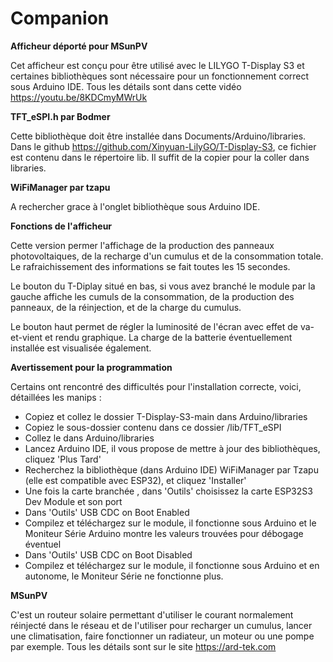 # Companion
**Afficheur déporté pour MSunPV**

Cet afficheur est conçu pour être utilisé avec le LILYGO T-Display S3 et certaines bibliothèques sont nécessaire pour un fonctionnement correct sous Arduino IDE. Tous les détails sont dans cette vidéo https://youtu.be/8KDCmyMWrUk

**TFT_eSPI.h par Bodmer**

Cette bibliothèque doit être installée dans Documents/Arduino/libraries. Dans le github https://github.com/Xinyuan-LilyGO/T-Display-S3, ce fichier est contenu dans le répertoire lib. Il suffit de la copier pour la coller dans libraries.

**WiFiManager par tzapu**

A rechercher grace à l'onglet bibliothèque sous Arduino IDE.

**Fonctions de l'afficheur**

Cette version permer l'affichage de la production des panneaux photovoltaiques, de la recharge d'un cumulus et de la consommation totale.
Le rafraichissement des informations se fait toutes les 15 secondes.

Le bouton du T-Diplay situé en bas, si vous avez branché le module par la gauche affiche les cumuls de la consommation, de la production des panneaux, de la réinjection, et de la charge du cumulus.

Le bouton haut permet de régler la luminosité de l'écran avec effet de va-et-vient et rendu graphique. La charge de la batterie éventuellement installée est visualisée également.

**Avertissement pour la programmation**

Certains ont rencontré des difficultés pour l'installation correcte, voici, détaillées les manips :
- Copiez et collez le dossier T-Display-S3-main dans Arduino/libraries
- Copiez le sous-dossier contenu dans ce dossier /lib/TFT_eSPI
- Collez le dans Arduino/libraries
- Lancez Arduino IDE, il vous propose de mettre à jour des bibliothèques, cliquez 'Plus Tard'
- Recherchez la bibliothèque (dans Arduino IDE) WiFiManager par Tzapu (elle est compatible avec ESP32), et cliquez 'Installer'
- Une fois la carte branchée , dans 'Outils' choisissez la carte ESP32S3 Dev Module et son port
- Dans 'Outils' USB CDC on Boot Enabled
- Compilez et téléchargez sur le module, il fonctionne sous Arduino et le Moniteur Série Arduino montre les valeurs trouvées pour débogage éventuel
- Dans 'Outils' USB CDC on Boot Disabled
- Compilez et téléchargez sur le module, il fonctionne sous Arduino et en autonome, le Moniteur Série ne fonctionne plus.

**MSunPV**

C'est un routeur solaire permettant d'utiliser le courant normalement réinjecté dans le réseau et de l'utiliser pour recharger un cumulus, lancer une climatisation, faire fonctionner un radiateur, un moteur ou une pompe par exemple. Tous les détails sont sur le site https://ard-tek.com
